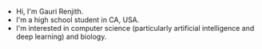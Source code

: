 
- Hi, I'm Gauri Renjith.
- I'm a high school student in CA, USA.
- I'm interested in computer science (particularly artificial intelligence and 
deep learning) and biology.
<!---
gr125/gr125 is a ✨ special ✨ repository because its `README.md` (this file) appears on your GitHub profile.
You can click the Preview link to take a look at your changes.
--->
